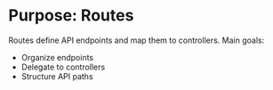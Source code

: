 # Purpose: Routes

Routes define API endpoints and map them to controllers. Main goals:
- Organize endpoints
- Delegate to controllers
- Structure API paths
